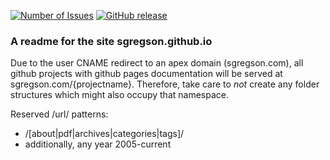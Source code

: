 [![Number of Issues](https://img.shields.io/github/issues-raw/sgregson/sgregson.github.io.svg?style=flat-square)]()
[![GitHub release](https://img.shields.io/github/release/sgregson/sgregson.github.io.svg?style=flat-square)]()

### A readme for the site sgregson.github.io

Due to the user CNAME redirect to an apex domain (sgregson.com), all github projects with github pages documentation will be served at sgregson.com/{projectname}. Therefore, take care to *not* create any folder structures which might also occupy that namespace.

Reserved /url/ patterns:

* /[about|pdf|archives|categories|tags]/
* additionally, any year 2005-current
